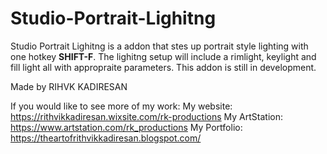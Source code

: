 # Studio-Portrait-Lighitng
Studio Portrait Lighitng is a addon that stes up portrait style lighting with one hotkey **SHIFT-F**. The lighitng setup will include a rimlight, keylight and fill light all with appropraite parameters. This addon is still in development.

Made by RIHVK KADIRESAN

If you would like to see more of my work:
My website: https://rithvikkadiresan.wixsite.com/rk-productions
My ArtStation: https://www.artstation.com/rk_productions
My Portfolio: https://theartofrithvikkadiresan.blogspot.com/
